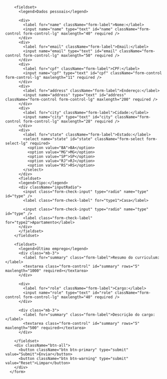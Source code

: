 <form action="#">
      
        <fieldset>
          <legend>Dados pessoais</legend>
          
          <div>
            <label for="name" className="form-label">Nome:</label>
            <input name="name" type="text" id="name" className="form-control form-control-lg" maxlength="40" required />
          </div>
          <div>
            <label for="email" className="form-label">Email:</label>
            <input name="email" type="text" id="email" className="form-control form-control-lg" maxlength="50" required />
          </div>
          <div>
            <label for="cpf" className="form-label">CPF:</label>
            <input name="cpf" type="text" id="cpf" className="form-control form-control-lg" maxlength="11" required />
          </div>
          <div>
            <label for="address" className="form-label">Endereço:</label>
            <input name="address" type="text" id="address" className="form-control form-control-lg" maxlength="200" required />
          </div>
          <div>
            <label for="city" className="form-label">Cidade:</label>
            <input name="city" type="text" id="city" className="form-control form-control-lg" maxlength="28" required />
          </div>
          <div>
            <label for="state" className="form-label">Estado:</label>
            <select name="state" id="state" className="form-select form-select-lg" required>
              <option value="BA">BA</option>
              <option value="MG">MG</option>
              <option value="SP">SP</option>
              <option value="RJ">RJ</option>
              <option value="RS">RS</option>
            </select>
          </div>
          <fieldset>
          <legend>Tipo:</legend>
          <div className="inputRadio">
            <input class="form-check-input" type="radio" name="type" id="type" />
            <label class="form-check-label" for="type1">Casa</label>

            <input class="form-check-input" type="radio" name="type" id="type" />
            <label class="form-check-label" for="type2">Apartamento</label>
          </div>
          </fieldset>
        </fieldset>

        <fieldset>
          <legend>Último emprego</legend>
          <div class="mb-3">
            <label for="summary" class="form-label">Resumo do curriculum:</label>
            <textarea class="form-control" id="summary" rows="5" maxlength="1000" required></textarea>
          </div>

          <div>
            <label for="role" className="form-label">Cargo:</label>
            <input name="role" type="text" id="role" className="form-control form-control-lg" maxlength="40" required />
          </div>

          <div class="mb-3">
            <label for="summary" class="form-label">Descrição do cargo:</label>
            <textarea class="form-control" id="summary" rows="5"  maxlength="500" required></textarea>
          </div>

        </fieldset>
        <div className="btn-all">
          <button className="btn btn-primary" type="submit" value="Submit">Enviar</button>
          <button className="btn btn-warning" type="submit" value="Reset">Limpar</button>
        </div>
      </form>